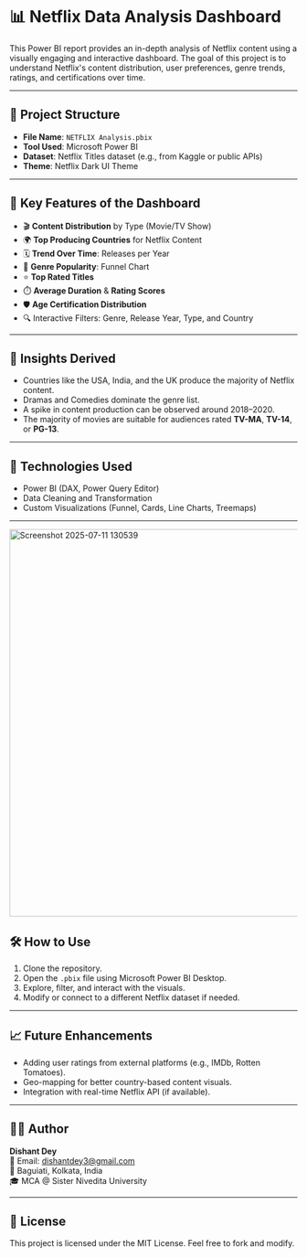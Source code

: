 # 📊 Netflix Data Analysis Dashboard

This Power BI report provides an in-depth analysis of Netflix content using a visually engaging and interactive dashboard. The goal of this project is to understand Netflix's content distribution, user preferences, genre trends, ratings, and certifications over time.

---

## 📁 Project Structure

- **File Name**: `NETFLIX Analysis.pbix`
- **Tool Used**: Microsoft Power BI
- **Dataset**: Netflix Titles dataset (e.g., from Kaggle or public APIs)
- **Theme**: Netflix Dark UI Theme

---

## 📌 Key Features of the Dashboard

- 🎬 **Content Distribution** by Type (Movie/TV Show)
- 🌍 **Top Producing Countries** for Netflix Content
- 🗓️ **Trend Over Time**: Releases per Year
- 🍿 **Genre Popularity**: Funnel Chart
- ⭐ **Top Rated Titles**
- ⏱️ **Average Duration** & **Rating Scores**
- 🛡️ **Age Certification Distribution**
- 🔍 Interactive Filters: Genre, Release Year, Type, and Country

---

## 🧠 Insights Derived

- Countries like the USA, India, and the UK produce the majority of Netflix content.
- Dramas and Comedies dominate the genre list.
- A spike in content production can be observed around 2018–2020.
- The majority of movies are suitable for audiences rated **TV-MA**, **TV-14**, or **PG-13**.

---

## 📌 Technologies Used

- Power BI (DAX, Power Query Editor)
- Data Cleaning and Transformation
- Custom Visualizations (Funnel, Cards, Line Charts, Treemaps)

---

<img width="1213" height="678" alt="Screenshot 2025-07-11 130539" src="https://github.com/user-attachments/assets/158d0a9e-7750-46e5-b5a1-42ba699106b0" />


## 🛠️ How to Use

1. Clone the repository.
2. Open the `.pbix` file using Microsoft Power BI Desktop.
3. Explore, filter, and interact with the visuals.
4. Modify or connect to a different Netflix dataset if needed.

---

## 📈 Future Enhancements

- Adding user ratings from external platforms (e.g., IMDb, Rotten Tomatoes).
- Geo-mapping for better country-based content visuals.
- Integration with real-time Netflix API (if available).

---

## 🙋‍♂️ Author

**Dishant Dey**  
📧 Email: [dishantdey3@gmail.com](mailto:dishantdey3@gmail.com)  
📍 Baguiati, Kolkata, India  
🎓 MCA @ Sister Nivedita University  

---

## 📜 License

This project is licensed under the MIT License. Feel free to fork and modify.

